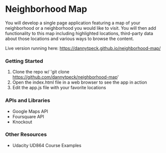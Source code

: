 # Neighborhood Map
You will develop a single page application featuring a map of your neighborhood or a neighborhood you would like to visit. You will then add functionality to this map including highlighted locations, third-party data about those locations and various ways to browse the content.

Live version running here: https://dannytpeck.github.io/neighborhood-map/

### Getting Started
1. Clone the repo w/ 'git clone https://github.com/dannytpeck/neighborhood-map'
2. Open the index.html file in a web browser to see the app in action
3. Edit the app.js file with your favorite locations

### APIs and Libraries
* Google Maps API
* Foursquare API
* Knockout

### Other Resources
* Udacity UD864 Course Examples
